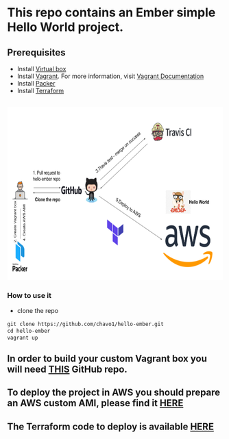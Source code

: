 # This repo contains an Ember simple Hello World project.

## Prerequisites
- Install [Virtual box](https://www.virtualbox.org/wiki/Downloads)
- Install [Vagrant](https://www.vagrantup.com). For more information, visit [Vagrant Documentation](https://docs.vagrantup.com/v2/)
- Install [Packer](http://www.packer.io)
- Install [Terraform](https://www.terraform.io/)
## 

<img src="screenshots/diagram.png" width="720" height="405">


### How to use it
- clone the repo
```
git clone https://github.com/chavo1/hello-ember.git
cd hello-ember
vagrant up
```
## In order to build your custom Vagrant box you will need [THIS](https://github.com/chavo1/packer-vagrant-ember) GitHub repo.
## To deploy the project in AWS you should prepare an AWS custom AMI, please find it [HERE](https://github.com/chavo1/packer-ami-ember)
## The Terraform code to deploy is available [HERE](https://github.com/chavo1/terraform-ember-aws)
